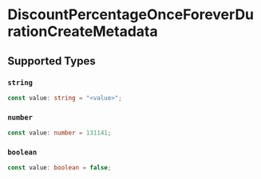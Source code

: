 # DiscountPercentageOnceForeverDurationCreateMetadata


## Supported Types

### `string`

```typescript
const value: string = "<value>";
```

### `number`

```typescript
const value: number = 131141;
```

### `boolean`

```typescript
const value: boolean = false;
```

